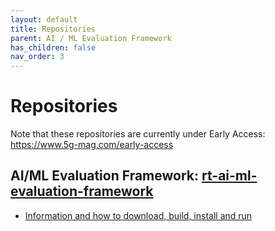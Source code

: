 ```yaml
---
layout: default
title: Repositories
parent: AI / ML Evaluation Framework
has_children: false
nav_order: 3
---
```

# Repositories

Note that these repositories are currently under Early Access: https://www.5g-mag.com/early-access

## AI/ML Evaluation Framework: [rt-ai-ml-evaluation-framework](https://github.com/5G-MAG/rt-ai-ml-evaluation-framework)
* [Information and how to download, build, install and run](https://github.com/5G-MAG/rt-ai-ml-evaluation-framework#readme)
